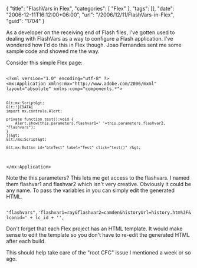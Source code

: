 {
	"title": "FlashVars in Flex",
	"categories": [
		"Flex"
	],
	"tags": [],
	"date": "2006-12-11T16:12:00+06:00",
	"url": "/2006/12/11/FlashVars-in-Flex",
	"guid": "1704"
}

As a developer on the receiving end of Flash files, I've gotten used to dealing with FlashVars as a way to configure a Flash application. I've wondered how I'd do this in Flex though. Joao Fernandes sent me some sample code and showed me the way.

Consider this simple Flex page:

<code>
&lt;?xml version="1.0" encoding="utf-8" ?&gt;
&lt;mx:Application xmlns:mx="http://www.adobe.com/2006/mxml" layout="absolute" xmlns:comp="components.*"&gt;
	
	&lt;mx:Script&gt;
	&lt;![CDATA[
	import mx.controls.Alert;
	
	private function test():void {
		Alert.show(this.parameters.flashvar1+' '+this.parameters.flashvar2, "Flashvars");	
	}
	]]&gt;
	&lt;/mx:Script&gt;
	
	&lt;mx:Button id="btnTest" label="Test" click="test()" /&gt;
	
&lt;/mx:Application&gt;
</code>

Note the this.parameters? This lets me get access to the flashvars. I named them flashvar1 and flashvar2 which isn't very creative. Obviously it could be any name. To pass the variables in you can simply edit the generated HTML.

<code>
"flashvars",'flashvar1=ray&flashvar2=camden&historyUrl=history.htm%3F&lconid=' + lc_id + '',
</code>

Don't forget that each Flex project has an HTML template. It would make sense to edit the template so you don't have to re-edit the generated HTML after each build. 

This should help take care of the "root CFC" issue I mentioned a week or so ago.